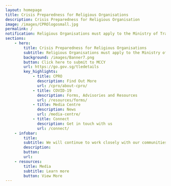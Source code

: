 ```yaml
---
layout: homepage
title: Crisis Preparedness for Religious Organisations
description: Crisis Preparedness for Religious Organisation
image: /images/CPROlogosmall.jpg
permalink: /
notification: Religious Organisations must apply to the Ministry of Trade and Industry for a <a href="https://covid.gobusiness.gov.sg/">Time-Limited Exemption </a> one day prior to proceeding with permitted on-site activities and must inform MCCY of these applications. Click <a href="https://go.gov.sg/tledetails">here</a> to do so.
sections:
    - hero:
        title: Crisis Preparedness for Religious Organisations
        subtitle: Religious Organisations must apply to the Ministry of Trade and Industry for a <a href="https://covid.gobusiness.gov.sg/">Time-Limited Exemption</a> one day prior to proceeding with permitted on-site activities and must inform MCCY of these applications. 
        background: /images/Banner7.png
        button: Click here to submit to MCCY
        url: https://go.gov.sg/tledetails
        key_highlights:
            - title: CPRO
              description: Find Out More
              url: /cpro/about-cpro/
            - title: COVID-19
              description: Forms, Advisories and Resources
              url: /resources/forms/
            - title: Media Centre
              description: News
              url: /media-centre/
            - title: Connect
              description: Get in touch with us
              url: /connect/
    - infobar:
        title:
        subtitle: We will continue to work closely with our communities to keep Singapore and our people safe. To protect everyone’s well-being, we urge our congregants to work with their religious leaders in implementing the precautionary measures advised by MOH and MCCY. By supporting each other in these challenging times and exercising social responsibility, we can overcome COVID-19, and emerge even stronger and more resilient. - Statement in support of staying united against COVID-19, National Steering Committee on Racial and Religious Harmony, 25 March 2020 
        description: 
        button:
        url:
    - resources:
        title: Media
        subtitle: Learn more
        button: View More
---
```

